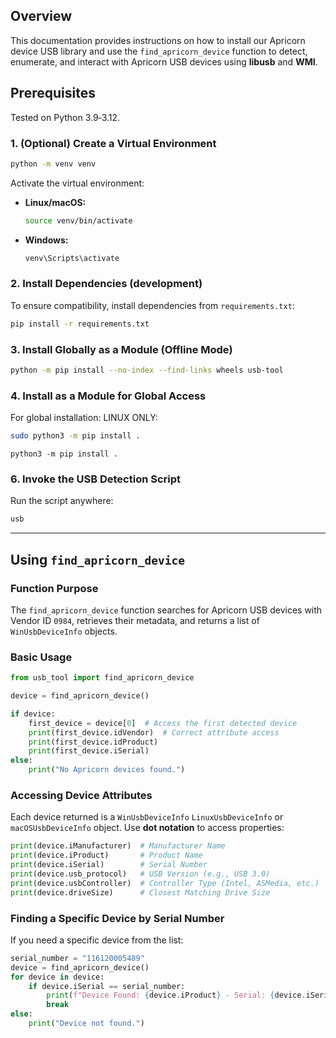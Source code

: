 

## Overview
This documentation provides instructions on how to install our Apricorn device USB library and use the `find_apricorn_device` function to detect, enumerate, and interact with Apricorn USB devices using **libusb** and **WMI**.

## Prerequisites
Tested on Python 3.9‑3.12.
### 1. (Optional) Create a Virtual Environment
```sh
python -m venv venv
```

Activate the virtual environment:
- **Linux/macOS:**
  ```sh
  source venv/bin/activate
  ```
- **Windows:**
  ```sh
  venv\Scripts\activate
  ```

### 2. Install Dependencies (development)
To ensure compatibility, install dependencies from `requirements.txt`:
```sh
pip install -r requirements.txt
```


### 3. Install Globally as a Module (Offline Mode)
```sh
python -m pip install --no-index --find-links wheels usb-tool
```

### 4. Install as a Module for Global Access
For global installation:
LINUX ONLY:
```sh
sudo python3 -m pip install .
```

```
python3 -m pip install .
```


### 6. Invoke the USB Detection Script
Run the script anywhere:
```sh
usb
```

---

## Using `find_apricorn_device`

### Function Purpose
The `find_apricorn_device` function searches for Apricorn USB devices with Vendor ID `0984`, retrieves their metadata, and returns a list of `WinUsbDeviceInfo` objects.

### Basic Usage
```python
from usb_tool import find_apricorn_device

device = find_apricorn_device()

if device:
    first_device = device[0]  # Access the first detected device
    print(first_device.idVendor)  # Correct attribute access
    print(first_device.idProduct)
    print(first_device.iSerial)
else:
    print("No Apricorn devices found.")
```

### Accessing Device Attributes
Each device returned is a `WinUsbDeviceInfo` `LinuxUsbDeviceInfo` or `macOSUsbDeviceInfo` object. Use **dot notation** to access properties:
```python
print(device.iManufacturer)  # Manufacturer Name
print(device.iProduct)       # Product Name
print(device.iSerial)        # Serial Number
print(device.usb_protocol)   # USB Version (e.g., USB 3.0)
print(device.usbController)  # Controller Type (Intel, ASMedia, etc.)
print(device.driveSize)      # Closest Matching Drive Size
```

### Finding a Specific Device by Serial Number
If you need a specific device from the list:
```python
serial_number = "116120005489"
device = find_apricorn_device()
for device in device:
    if device.iSerial == serial_number:
        print(f"Device Found: {device.iProduct} - Serial: {device.iSerial}")
        break
else:
    print("Device not found.")

```
